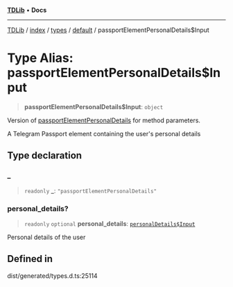 [**TDLib**](../../../../../../README.md) • **Docs**

***

[TDLib](../../../../../../modules.md) / [index](../../../../../README.md) / [types](../../../README.md) / [default](../README.md) / passportElementPersonalDetails$Input

# Type Alias: passportElementPersonalDetails$Input

> **passportElementPersonalDetails$Input**: `object`

Version of [passportElementPersonalDetails](passportElementPersonalDetails.md) for method parameters.

A Telegram Passport element containing the user's personal details

## Type declaration

### \_

> `readonly` **\_**: `"passportElementPersonalDetails"`

### personal\_details?

> `readonly` `optional` **personal\_details**: [`personalDetails$Input`](personalDetails$Input.md)

Personal details of the user

## Defined in

dist/generated/types.d.ts:25114
